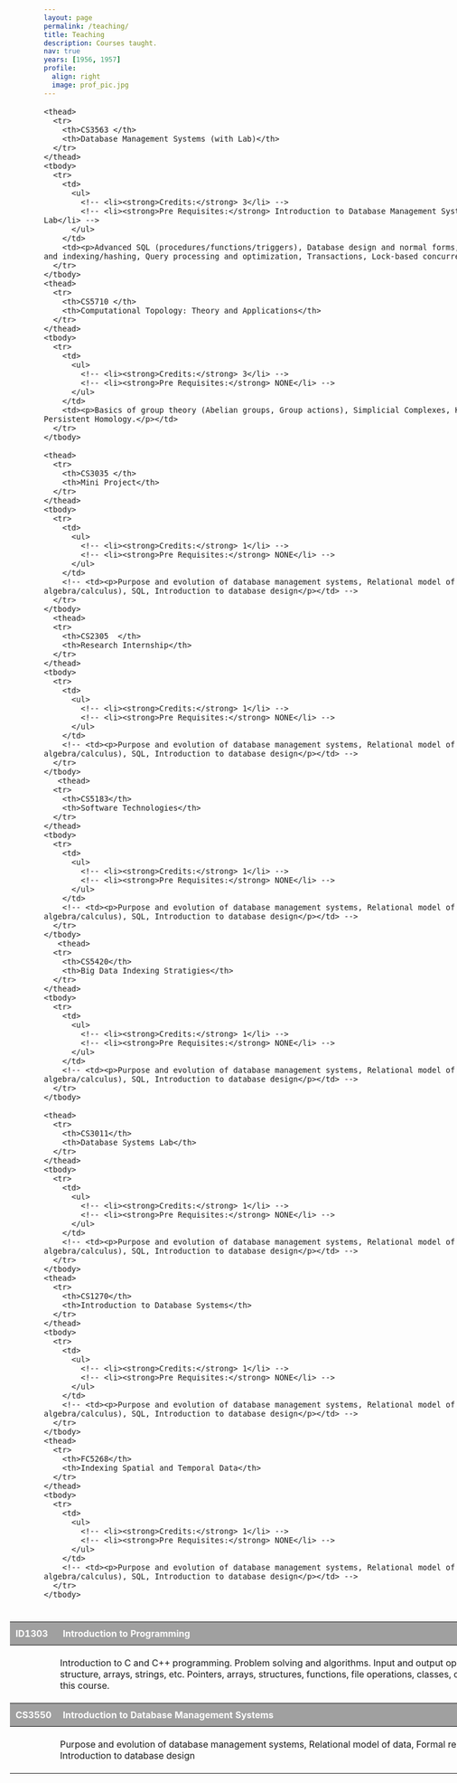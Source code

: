 ```yaml
---
layout: page
permalink: /teaching/
title: Teaching
description: Courses taught.
nav: true
years: [1956, 1957]
profile:
  align: right
  image: prof_pic.jpg
---
```

<style>
  td{
    padding-right: 15px;
    padding:5px;
  }
  th{
    background: #A0A0A0;
    color: #fff;
    text-align: left;
    box-sizing: border-box;
    padding:10px;
    

  }
  tr{
    margin: 0;
    padding: 0;
    border: 0;
    font: inherit;
    vertical-align: baseline;
    border-radius: 5px;
  }
  thead{
    background: #444;
    color: #fff;
  }
  table{
    width: 100%;
    max-width: 100%;
    border-spacing: 0;
    border-collapse: collapse;
    margin-left: -60;
    margin-top: 40px;
  }
</style>
<div class="publications">
<div class="container" style="width:1200px;margin-left: auto;margin-right: auto;font-size: 16px;">
<table>
    <thead>
      <tr>
        <th>ID1303</th>
        <th>Introduction to Programming</th>
      </tr>
    </thead>
    <tbody>
      <tr>
        <td>
          <ul>
            <!-- <li><strong>Credits:</strong> 1</li> -->
            <!-- <li><strong>Pre Requisites:</strong> NONE</li> -->
          </ul>
        </td>
        <td><p>Introduction to C and C++ programming. Problem solving and algorithms. Input and output operations, decision control structure, loop control structure, arrays, strings, etc. Pointers, arrays, structures, functions, file operations, classes, object oriented programming. Lab is also included in this course.</p></td>
      </tr>
    </tbody>
    <thead>
      <tr>
        <th >CS3550  </th>
        <th>Introduction to Database Management Systems</th>
      </tr>
    </thead>
    <tbody>
      <tr>
        <td>
          <ul>
            <!-- <li><strong>Credits:</strong> 1</li> -->
            <!-- <li><strong>Pre Requisites:</strong> NONE</li> -->
          </ul>
        </td>
        <td><p>Purpose and evolution of database management systems, Relational model of data, Formal relational languages (relational algebra/calculus), SQL, Introduction to database design</p></td>
      </tr>
    </tbody>
  
    <thead>
      <tr>
        <th>CS3563 </th>
        <th>Database Management Systems (with Lab)</th>
      </tr>
    </thead>
    <tbody>
      <tr>
        <td>
          <ul>
            <!-- <li><strong>Credits:</strong> 3</li> -->
            <!-- <li><strong>Pre Requisites:</strong> Introduction to Database Management Systems, Introduction to Database Management Systems Lab</li> -->
          </ul>
        </td>
        <td><p>Advanced SQL (procedures/functions/triggers), Database design and normal forms, Database application development, Storage structures and indexing/hashing, Query processing and optimization, Transactions, Lock-based concurrency control.</p></td>
      </tr>
    </tbody>
    <thead>
      <tr>
        <th>CS5710 </th>
        <th>Computational Topology: Theory and Applications</th>
      </tr>
    </thead>
    <tbody>
      <tr>
        <td>
          <ul>
            <!-- <li><strong>Credits:</strong> 3</li> -->
            <!-- <li><strong>Pre Requisites:</strong> NONE</li> -->
          </ul>
        </td>
        <td><p>Basics of group theory (Abelian groups, Group actions), Simplicial Complexes, Homology and computation using matrix reduction method, Persistent Homology.</p></td>
      </tr>
    </tbody>

    <thead>
      <tr>
        <th>CS3035 </th>
        <th>Mini Project</th>
      </tr>
    </thead>
    <tbody>
      <tr>
        <td>
          <ul>
            <!-- <li><strong>Credits:</strong> 1</li> -->
            <!-- <li><strong>Pre Requisites:</strong> NONE</li> -->
          </ul>
        </td>
        <!-- <td><p>Purpose and evolution of database management systems, Relational model of data, Formal relational languages (relational algebra/calculus), SQL, Introduction to database design</p></td> -->
      </tr>
    </tbody>
      <thead>
      <tr>
        <th>CS2305  </th>
        <th>Research Internship</th>
      </tr>
    </thead>
    <tbody>
      <tr>
        <td>
          <ul>
            <!-- <li><strong>Credits:</strong> 1</li> -->
            <!-- <li><strong>Pre Requisites:</strong> NONE</li> -->
          </ul>
        </td>
        <!-- <td><p>Purpose and evolution of database management systems, Relational model of data, Formal relational languages (relational algebra/calculus), SQL, Introduction to database design</p></td> -->
      </tr>
    </tbody>
       <thead>
      <tr>
        <th>CS5183</th>
        <th>Software Technologies</th>
      </tr>
    </thead>
    <tbody>
      <tr>
        <td>
          <ul>
            <!-- <li><strong>Credits:</strong> 1</li> -->
            <!-- <li><strong>Pre Requisites:</strong> NONE</li> -->
          </ul>
        </td>
        <!-- <td><p>Purpose and evolution of database management systems, Relational model of data, Formal relational languages (relational algebra/calculus), SQL, Introduction to database design</p></td> -->
      </tr>
    </tbody>
       <thead>
      <tr>
        <th>CS5420</th>
        <th>Big Data Indexing Stratigies</th>
      </tr>
    </thead>
    <tbody>
      <tr>
        <td>
          <ul>
            <!-- <li><strong>Credits:</strong> 1</li> -->
            <!-- <li><strong>Pre Requisites:</strong> NONE</li> -->
          </ul>
        </td>
        <!-- <td><p>Purpose and evolution of database management systems, Relational model of data, Formal relational languages (relational algebra/calculus), SQL, Introduction to database design</p></td> -->
      </tr>
    </tbody>
    
    <thead>
      <tr>
        <th>CS3011</th>
        <th>Database Systems Lab</th>
      </tr>
    </thead>
    <tbody>
      <tr>
        <td>
          <ul>
            <!-- <li><strong>Credits:</strong> 1</li> -->
            <!-- <li><strong>Pre Requisites:</strong> NONE</li> -->
          </ul>
        </td>
        <!-- <td><p>Purpose and evolution of database management systems, Relational model of data, Formal relational languages (relational algebra/calculus), SQL, Introduction to database design</p></td> -->
      </tr>
    </tbody>
    <thead>
      <tr>
        <th>CS1270</th>
        <th>Introduction to Database Systems</th>
      </tr>
    </thead>
    <tbody>
      <tr>
        <td>
          <ul>
            <!-- <li><strong>Credits:</strong> 1</li> -->
            <!-- <li><strong>Pre Requisites:</strong> NONE</li> -->
          </ul>
        </td>
        <!-- <td><p>Purpose and evolution of database management systems, Relational model of data, Formal relational languages (relational algebra/calculus), SQL, Introduction to database design</p></td> -->
      </tr>
    </tbody>
    <thead>
      <tr>
        <th>FC5268</th>
        <th>Indexing Spatial and Temporal Data</th>
      </tr>
    </thead>
    <tbody>
      <tr>
        <td>
          <ul>
            <!-- <li><strong>Credits:</strong> 1</li> -->
            <!-- <li><strong>Pre Requisites:</strong> NONE</li> -->
          </ul>
        </td>
        <!-- <td><p>Purpose and evolution of database management systems, Relational model of data, Formal relational languages (relational algebra/calculus), SQL, Introduction to database design</p></td> -->
      </tr>
    </tbody>
</table>
</div>